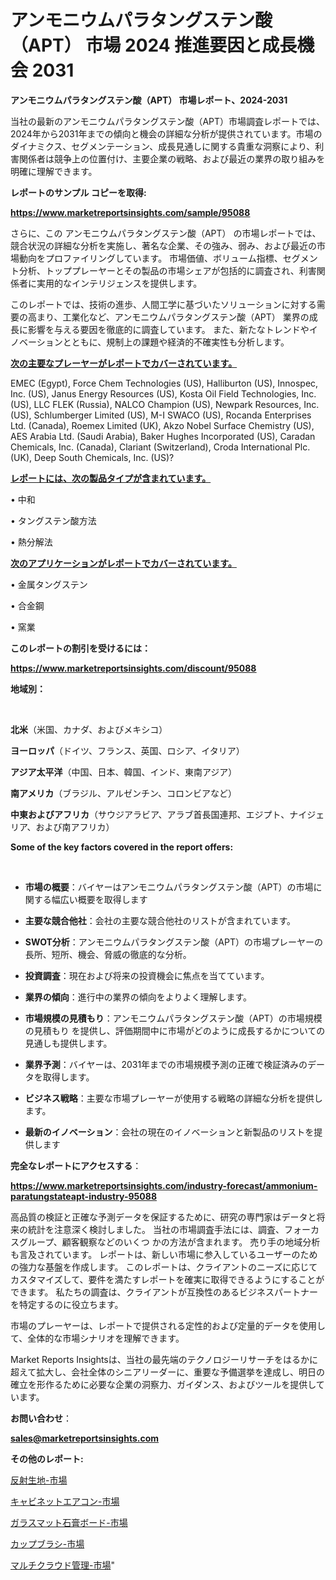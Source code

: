 # アンモニウムパラタングステン酸（APT） 市場 2024 推進要因と成長機会 2031

<strong>アンモニウムパラタングステン酸（APT） 市場レポート、2024-2031</strong>

当社の最新のアンモニウムパラタングステン酸（APT）市場調査レポートでは、2024年から2031年までの傾向と機会の詳細な分析が提供されています。市場のダイナミクス、セグメンテーション、成長見通しに関する貴重な洞察により、利害関係者は競争上の位置付け、主要企業の戦略、および最近の業界の取り組みを明確に理解できます。



<strong>レポートのサンプル コピーを取得:</strong> <a href=https://www.marketreportsinsights.com/sample/95088>

<strong><u>https://www.marketreportsinsights.com/sample/95088</u></strong></a>

さらに、この アンモニウムパラタングステン酸（APT） の市場レポートでは、競合状況の詳細な分析を実施し、著名な企業、その強み、弱み、および最近の市場動向をプロファイリングしています。 市場価値、ボリューム指標、セグメント分析、トッププレーヤーとその製品の市場シェアが包括的に調査され、利害関係者に実用的なインテリジェンスを提供します。

このレポートでは、技術の進歩、人間工学に基づいたソリューションに対する需要の高まり、工業化など、アンモニウムパラタングステン酸（APT） 業界の成長に影響を与える要因を徹底的に調査しています。 また、新たなトレンドやイノベーションとともに、規制上の課題や経済的不確実性も分析します。



<strong><u>次の主要なプレーヤーがレポートでカバーされています。</u></strong>

EMEC (Egypt), Force Chem Technologies (US), Halliburton (US), Innospec, Inc. (US), Janus Energy Resources (US), Kosta Oil Field Technologies, Inc. (US), LLC FLEK (Russia), NALCO Champion (US), Newpark Resources, Inc. (US), Schlumberger Limited (US), M-I SWACO (US), Rocanda Enterprises Ltd. (Canada), Roemex Limited (UK), Akzo Nobel Surface Chemistry (US), AES Arabia Ltd. (Saudi Arabia), Baker Hughes Incorporated (US), Caradan Chemicals, Inc. (Canada), Clariant (Switzerland), Croda International Plc. (UK), Deep South Chemicals, Inc. (US)?



<strong><u><b>レポートには、次の製品タイプが含まれています。</b></u></strong>

• 中和

• タングステン酸方法

• 熱分解法



<strong><u><b>次のアプリケーションがレポートでカバーされています。</b></u></strong>

• 金属タングステン

• 合金鋼

• 窯業



<strong><b>このレポートの割引を受けるには：</b></strong>

<a href=https://www.marketreportsinsights.com/discount/95088>

<strong><u>https://www.marketreportsinsights.com/discount/95088</u></strong></a>



<strong>地域別：</strong>

<strong> </strong>



<strong>北米</strong>（米国、カナダ、およびメキシコ）



<strong>ヨーロッパ</strong>（ドイツ、フランス、英国、ロシア、イタリア）



<strong>アジア太平洋</strong>（中国、日本、韓国、インド、東南アジア）



<strong>南アメリカ</strong>（ブラジル、アルゼンチン、コロンビアなど）



<strong>中東およびアフリカ</strong>（サウジアラビア、アラブ首長国連邦、エジプト、ナイジェリア、および南アフリカ）



<strong>Some of the key factors covered in the report offers:</strong>

<strong> </strong>
<ul>
  <li>

<strong>市場の概要</strong>：バイヤーはアンモニウムパラタングステン酸（APT）の市場に関する幅広い概要を取得します</li>
  <li>

<strong>主要な競合他社</strong>：会社の主要な競合他社のリストが含まれています。</li>
  <li>

<strong>SWOT分析</strong>：アンモニウムパラタングステン酸（APT）の市場プレーヤーの長所、短所、機会、脅威の徹底的な分析。</li>
  <li>

<strong>投資調査</strong>：現在および将来の投資機会に焦点を当てています。</li>
  <li>

<strong>業界の傾向</strong>：進行中の業界の傾向をよりよく理解します。</li>
  <li>

<strong>市場規模の見積もり</strong>：アンモニウムパラタングステン酸（APT）の市場規模の見積もり を提供し、評価期間中に市場がどのように成長するかについての見通しも提供します。</li>
  <li>

<strong>業界予測</strong>：バイヤーは、2031年までの市場規模予測の正確で検証済みのデータを取得します。</li>
  <li>

<strong>ビジネス戦略</strong>：主要な市場プレーヤーが使用する戦略の詳細な分析を提供します。</li>
  <li>

<strong>最新のイノベーション</strong>：会社の現在のイノベーションと新製品のリストを提供します</li>
</ul>


<strong>完全なレポートにアクセスする</strong>：

<a href=https://www.marketreportsinsights.com/industry-forecast/ammonium-paratungstateapt-industry-95088>

<strong><u>https://www.marketreportsinsights.com/industry-forecast/ammonium-paratungstateapt-industry-95088</u></strong></a>

高品質の検証と正確な予測データを保証するために、研究の専門家はデータと将来の統計を注意深く検討しました。 当社の市場調査手法には、調査、フォーカスグループ、顧客観察などのいくつ かの方法が含まれます。 売り手の地域分析も言及されています。 レポートは、新しい市場に参入しているユーザーのための強力な基盤を作成します。 このレポートは、クライアントのニーズに応じてカスタマイズして、要件を満たすレポートを確実に取得できるようにすることができます。 私たちの調査は、クライアントが互換性のあるビジネスパートナーを特定するのに役立ちます。

市場のプレーヤーは、レポートで提供される定性的および定量的データを使用して、全体的な市場シナリオを理解できます。

Market Reports Insightsは、当社の最先端のテクノロジーリサーチをはるかに超えて拡大し、会社全体のシニアリーダーに、重要な予備選挙を達成し、明日の確立を形作るために必要な企業の洞察力、ガイダンス、およびツールを提供しています。



<strong><b>お問い合わせ</b></strong>：

<a href=mailto:sales@marketreportsinsights.com>

<strong><u>sales@marketreportsinsights.com</u></strong></a>



<strong>その他のレポート:</strong>

<a href=https://www.linkedin.com/pulse/反射生地-市場-2023-swot-分析と成長率-2030-trend-tracking-toolbox-24-analysis-2ipuf/>反射生地-市場</a>

<a href=https://www.linkedin.com/pulse/キャビネットエアコン-市場-2023-総利益と主要ベンダー-2030-jsl7c/>キャビネットエアコン-市場</a>

<a href=https://www.linkedin.com/pulse/ガラスマット石膏ボード-市場-2023-最新の-cagr-および成長分析-2030-trend-titans-360-analysis-pngff/>ガラスマット石膏ボード-市場</a>

<a href=https://www.linkedin.com/pulse/カップブラシ-市場-2023-swot-分析と最新イノベーション-2030-rgb3f/>カップブラシ-市場</a>

<a href=https://www.linkedin.com/pulse/マルチクラウド管理-市場-2023-年のダイナミクスとビジネストレンド-cgysf/>マルチクラウド管理-市場</a>"
